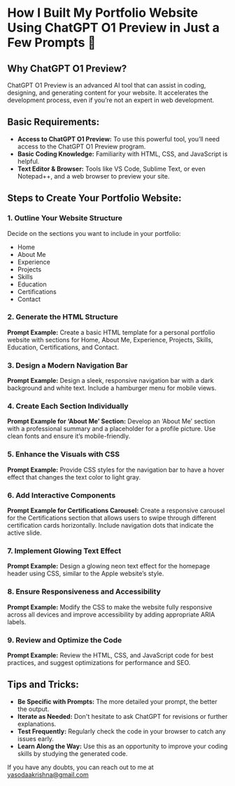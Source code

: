 # How I Built My Portfolio Website Using ChatGPT O1 Preview in Just a Few Prompts 🚀

## Why ChatGPT O1 Preview?
ChatGPT O1 Preview is an advanced AI tool that can assist in coding, designing, and generating content for your website. It accelerates the development process, even if you’re not an expert in web development.

## Basic Requirements:

- **Access to ChatGPT O1 Preview:** To use this powerful tool, you’ll need access to the ChatGPT O1 Preview program.
- **Basic Coding Knowledge:** Familiarity with HTML, CSS, and JavaScript is helpful.
- **Text Editor & Browser:** Tools like VS Code, Sublime Text, or even Notepad++, and a web browser to preview your site.

## Steps to Create Your Portfolio Website:

### 1. Outline Your Website Structure

Decide on the sections you want to include in your portfolio:

- Home
- About Me
- Experience
- Projects
- Skills
- Education
- Certifications
- Contact

### 2. Generate the HTML Structure

**Prompt Example:**
Create a basic HTML template for a personal portfolio website with sections for Home, About Me, Experience, Projects, Skills, Education, Certifications, and Contact.

### 3. Design a Modern Navigation Bar

**Prompt Example:**
Design a sleek, responsive navigation bar with a dark background and white text. Include a hamburger menu for mobile views.

### 4. Create Each Section Individually

**Prompt Example for ‘About Me’ Section:**
Develop an ‘About Me’ section with a professional summary and a placeholder for a profile picture. Use clean fonts and ensure it’s mobile-friendly.

### 5. Enhance the Visuals with CSS

**Prompt Example:**
Provide CSS styles for the navigation bar to have a hover effect that changes the text color to light gray.

### 6. Add Interactive Components

**Prompt Example for Certifications Carousel:**
Create a responsive carousel for the Certifications section that allows users to swipe through different certification cards horizontally. Include navigation dots that indicate the active slide.

### 7. Implement Glowing Text Effect

**Prompt Example:**
Design a glowing neon text effect for the homepage header using CSS, similar to the Apple website’s style.

### 8. Ensure Responsiveness and Accessibility

**Prompt Example:**
Modify the CSS to make the website fully responsive across all devices and improve accessibility by adding appropriate ARIA labels.

### 9. Review and Optimize the Code

**Prompt Example:**
Review the HTML, CSS, and JavaScript code for best practices, and suggest optimizations for performance and SEO.

## Tips and Tricks:

- **Be Specific with Prompts:** The more detailed your prompt, the better the output.
- **Iterate as Needed:** Don't hesitate to ask ChatGPT for revisions or further explanations.
- **Test Frequently:** Regularly check the code in your browser to catch any issues early.
- **Learn Along the Way:** Use this as an opportunity to improve your coding skills by studying the generated code.

If you have any doubts, you can reach out to me at yasodaakrishna@gmail.com

